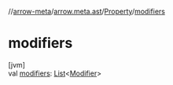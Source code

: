 //[arrow-meta](../../../index.md)/[arrow.meta.ast](../index.md)/[Property](index.md)/[modifiers](modifiers.md)

# modifiers

[jvm]\
val [modifiers](modifiers.md): [List](https://kotlinlang.org/api/latest/jvm/stdlib/kotlin.collections/-list/index.html)&lt;[Modifier](../-modifier/index.md)&gt;
